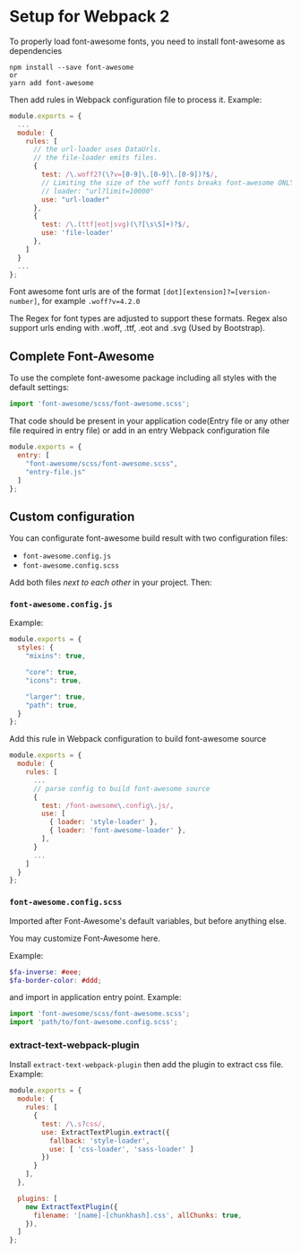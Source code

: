 # Setup for Webpack 2

To properly load font-awesome fonts, you need to install font-awesome as dependencies

``` console
npm install --save font-awesome
or
yarn add font-awesome
```

Then add rules in Webpack configuration file to process it. Example:

``` javascript
module.exports = {
  ...
  module: {
    rules: [
      // the url-loader uses DataUrls.
      // the file-loader emits files.
      {
        test: /\.woff2?(\?v=[0-9]\.[0-9]\.[0-9])?$/,
        // Limiting the size of the woff fonts breaks font-awesome ONLY for the extract text plugin
        // loader: "url?limit=10000"
        use: "url-loader"
      },
      {
        test: /\.(ttf|eot|svg)(\?[\s\S]+)?$/,
        use: 'file-loader'
      },
    ]
  }
  ...
};
```

Font awesome font urls are of the format `[dot][extension]?=[version-number]`, for example `.woff?v=4.2.0`

The Regex for font types are adjusted to support these formats. Regex also support urls ending with .woff, .ttf, .eot and .svg (Used by Bootstrap).

## Complete Font-Awesome

To use the complete font-awesome package including all styles with the default settings:

``` javascript
import 'font-awesome/scss/font-awesome.scss';
```

That code should be present in your application code(Entry file or any other file required in entry file) or add in an entry Webpack configuration file

``` javascript
module.exports = {
  entry: [
    "font-awesome/scss/font-awesome.scss",
    "entry-file.js"
  ]
};
```

## Custom configuration

You can configurate font-awesome build result with two configuration files:

* `font-awesome.config.js`
* `font-awesome.config.scss`

Add both files *next to each other* in your project. Then:

### `font-awesome.config.js`

Example:

``` javascript
module.exports = {
  styles: {
    "mixins": true,

    "core": true,
    "icons": true,

    "larger": true,
    "path": true,
  }
};
```

Add this rule in Webpack configuration to build font-awesome source

``` javascript
module.exports = {
  module: {
    rules: [
      ...
      // parse config to build font-awesome source
      {
        test: /font-awesome\.config\.js/,
        use: [
          { loader: 'style-loader' },
          { loader: 'font-awesome-loader' },
        ],
      }
      ...
    ]
  }
};
```

### `font-awesome.config.scss`

Imported after Font-Awesome's default variables, but before anything else.

You may customize Font-Awesome here.

Example:

```scss
$fa-inverse: #eee;
$fa-border-color: #ddd;
```

and import in application entry point. Example:

``` javascript
import 'font-awesome/scss/font-awesome.scss';
import 'path/to/font-awesome.config.scss';
```

### extract-text-webpack-plugin

Install `extract-text-webpack-plugin` then add the plugin to extract css file. Example:

``` javascript
module.exports = {
  module: {
    rules: [
      {
        test: /\.s?css/,
        use: ExtractTextPlugin.extract({
          fallback: 'style-loader',
          use: [ 'css-loader', 'sass-loader' ]
        })
      }
    ],
  },

  plugins: [
    new ExtractTextPlugin({
      filename: '[name]-[chunkhash].css', allChunks: true,
    }),
  ]
};
```

